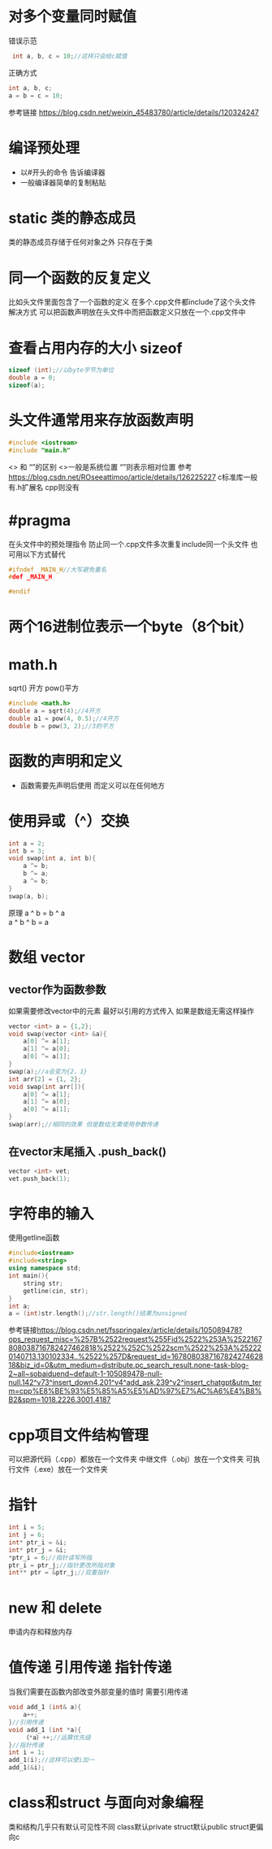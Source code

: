 # 对多个变量同时赋值
错误示范
```cpp
 int a, b, c = 10;//这样只会给c赋值
```
正确方式
```cpp
int a, b, c;
a = b = c = 10;
```
参考链接 <https://blog.csdn.net/weixin_45483780/article/details/120324247>
# 编译预处理
* 以#开头的命令 告诉编译器 
* 一般编译器简单的复制粘贴
# static 类的静态成员
类的静态成员存储于任何对象之外 只存在于类
# 同一个函数的反复定义
比如头文件里面包含了一个函数的定义 在多个.cpp文件都include了这个头文件 
解决方式 
可以把函数声明放在头文件中而把函数定义只放在一个.cpp文件中
# 查看占用内存的大小 sizeof
```cpp
sizeof (int);//以byte字节为单位
double a = 0;
sizeof(a);
```
# 头文件通常用来存放函数声明
```cpp
#include <iostream>
#include "main.h"
```
<> 和 “”的区别
<>一般是系统位置 “”则表示相对位置
参考 <https://blog.csdn.net/ROseeattimoo/article/details/126225227>
c标准库一般有.h扩展名 cpp则没有
# #pragma
在头文件中的预处理指令 防止同一个.cpp文件多次重复include同一个头文件
也可用以下方式替代
```cpp
#ifndef _MAIN_H//大写避免重名
#def _MAIN_H

#endif
```
# 两个16进制位表示一个byte（8个bit）
# math.h
sqrt() 开方 pow()平方
```cpp
#include <math.h>
double a = sqrt(4);//4开方
double a1 = pow(4, 0.5);//4开方
double b = pow(3, 2);//3的平方
```
# 函数的声明和定义
* 函数需要先声明后使用 而定义可以在任何地方
# 使用异或（^）交换
```cpp
int a = 2;
int b = 3;
void swap(int a, int b){
    a ^= b;
    b ^= a;
    a ^= b; 
}
swap(a, b);
```
原理 a ^ b = b ^ a  
a ^ b ^ b = a 
# 数组 vector
## vector作为函数参数
如果需要修改vector中的元素 最好以引用的方式传入 如果是数组无需这样操作
```cpp
vector <int> a = {1,2};
void swap(vector <int> &a){
    a[0] ^= a[1];
    a[1] ^= a[0];
    a[0] ^= a[1];
}
swap(a);//a会变为{2，1}
int arr[2] = {1, 2};
void swap(int arr[]){
    a[0] ^= a[1];
    a[1] ^= a[0];
    a[0] ^= a[1];
}
swap(arr);//相同的效果 但是数组无需使用参数传递
```
## 在vector末尾插入 .push_back()
```cpp
vector <int> vet;
vet.push_back(1);
```
# 字符串的输入
使用getline函数 
```cpp
#include<iostream>
#include<string>
using namespace std;
int main(){
    string str;
    getline(cin, str);
}
int a;
a = (int)str.length();//str.length()结果为unsigned
```
参考链接<https://blog.csdn.net/fsspringalex/article/details/105089478?ops_request_misc=%257B%2522request%255Fid%2522%253A%2522167808038716782427462818%2522%252C%2522scm%2522%253A%252220140713.130102334..%2522%257D&request_id=167808038716782427462818&biz_id=0&utm_medium=distribute.pc_search_result.none-task-blog-2~all~sobaiduend~default-1-105089478-null-null.142^v73^insert_down4,201^v4^add_ask,239^v2^insert_chatgpt&utm_term=cpp%E8%BE%93%E5%85%A5%E5%AD%97%E7%AC%A6%E4%B8%B2&spm=1018.2226.3001.4187>
# cpp项目文件结构管理
可以把源代码（.cpp）都放在一个文件夹 中继文件（.obj）放在一个文件夹 可执行文件（.exe）放在一个文件夹
# 指针
```cpp
int i = 5;
int j = 6;
int* ptr_i = &i;
int* ptr_j = &i;
*ptr_i = 6;//指针读写所指
ptr_i = ptr_j;//指针更改所指对象
int** ptr = &ptr_j;//双重指针 
```
# new 和 delete
申请内存和释放内存
# 值传递 引用传递 指针传递
当我们需要在函数内部改变外部变量的值时 需要引用传递
```cpp
void add_1 (int& a){
    a++;
}//引用传递
void add_1 (int *a){
    （*a）++;//运算优先级
}//指针传递
int i = 1;
add_1(i);//这样可以使i加一
add_1(&i);
```
# class和struct 与面向对象编程
类和结构几乎只有默认可见性不同 class默认private struct默认public struct更偏向c


